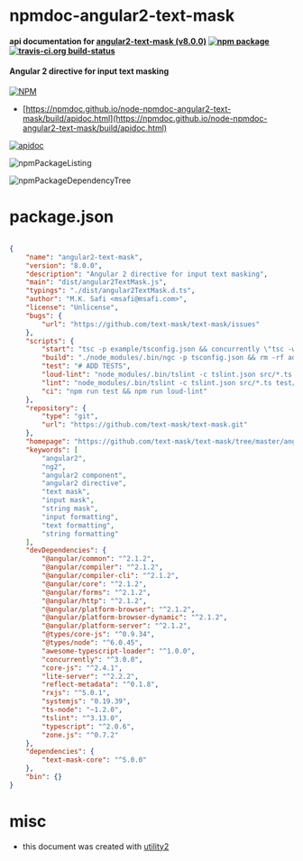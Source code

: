 # npmdoc-angular2-text-mask

#### api documentation for  [angular2-text-mask (v8.0.0)](https://github.com/text-mask/text-mask/tree/master/angular2/#readme)  [![npm package](https://img.shields.io/npm/v/npmdoc-angular2-text-mask.svg?style=flat-square)](https://www.npmjs.org/package/npmdoc-angular2-text-mask) [![travis-ci.org build-status](https://api.travis-ci.org/npmdoc/node-npmdoc-angular2-text-mask.svg)](https://travis-ci.org/npmdoc/node-npmdoc-angular2-text-mask)

#### Angular 2 directive for input text masking

[![NPM](https://nodei.co/npm/angular2-text-mask.png?downloads=true&downloadRank=true&stars=true)](https://www.npmjs.com/package/angular2-text-mask)

- [https://npmdoc.github.io/node-npmdoc-angular2-text-mask/build/apidoc.html](https://npmdoc.github.io/node-npmdoc-angular2-text-mask/build/apidoc.html)

[![apidoc](https://npmdoc.github.io/node-npmdoc-angular2-text-mask/build/screenCapture.buildCi.browser.%252Ftmp%252Fbuild%252Fapidoc.html.png)](https://npmdoc.github.io/node-npmdoc-angular2-text-mask/build/apidoc.html)

![npmPackageListing](https://npmdoc.github.io/node-npmdoc-angular2-text-mask/build/screenCapture.npmPackageListing.svg)

![npmPackageDependencyTree](https://npmdoc.github.io/node-npmdoc-angular2-text-mask/build/screenCapture.npmPackageDependencyTree.svg)



# package.json

```json

{
    "name": "angular2-text-mask",
    "version": "8.0.0",
    "description": "Angular 2 directive for input text masking",
    "main": "dist/angular2TextMask.js",
    "typings": "./dist/angular2TextMask.d.ts",
    "author": "M.K. Safi <msafi@msafi.com>",
    "license": "Unlicense",
    "bugs": {
        "url": "https://github.com/text-mask/text-mask/issues"
    },
    "scripts": {
        "start": "tsc -p example/tsconfig.json && concurrently \"tsc -w -p example/tsconfig.json\" lite-server ",
        "build": "./node_modules/.bin/ngc -p tsconfig.json && rm -rf aot",
        "test": "# ADD TESTS",
        "loud-lint": "node_modules/.bin/tslint -c tslint.json src/*.ts test/**/*.ts example/**/*.ts",
        "lint": "node_modules/.bin/tslint -c tslint.json src/*.ts test/**/*.ts example/**/*.ts || true",
        "ci": "npm run test && npm run loud-lint"
    },
    "repository": {
        "type": "git",
        "url": "https://github.com/text-mask/text-mask.git"
    },
    "homepage": "https://github.com/text-mask/text-mask/tree/master/angular2/#readme",
    "keywords": [
        "angular2",
        "ng2",
        "angular2 component",
        "angular2 directive",
        "text mask",
        "input mask",
        "string mask",
        "input formatting",
        "text formatting",
        "string formatting"
    ],
    "devDependencies": {
        "@angular/common": "^2.1.2",
        "@angular/compiler": "^2.1.2",
        "@angular/compiler-cli": "^2.1.2",
        "@angular/core": "^2.1.2",
        "@angular/forms": "^2.1.2",
        "@angular/http": "^2.1.2",
        "@angular/platform-browser": "^2.1.2",
        "@angular/platform-browser-dynamic": "^2.1.2",
        "@angular/platform-server": "^2.1.2",
        "@types/core-js": "^0.9.34",
        "@types/node": "^6.0.45",
        "awesome-typescript-loader": "^1.0.0",
        "concurrently": "^3.0.0",
        "core-js": "^2.4.1",
        "lite-server": "^2.2.2",
        "reflect-metadata": "^0.1.8",
        "rxjs": "^5.0.1",
        "systemjs": "0.19.39",
        "ts-node": "~1.2.0",
        "tslint": "^3.13.0",
        "typescript": "^2.0.6",
        "zone.js": "^0.7.2"
    },
    "dependencies": {
        "text-mask-core": "^5.0.0"
    },
    "bin": {}
}
```



# misc
- this document was created with [utility2](https://github.com/kaizhu256/node-utility2)
